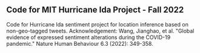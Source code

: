 ## Code for MIT Hurricane Ida Project - Fall 2022

Code for Hurricane Ida sentiment project for location inference based on non-geo-tagged tweets. 
Acknowledgement: Wang, Jianghao, et al. "Global evidence of expressed sentiment alterations during the COVID-19 pandemic." Nature Human Behaviour 6.3 (2022): 349-358.